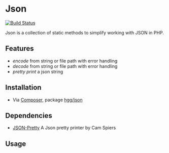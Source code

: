# Json

[![Build Status](https://travis-ci.org/hglattergotz/json.png)](https://travis-ci.org/hglattergotz/json)

Json is a collection of static methods to simplify working with JSON in PHP.

## Features

 * *encode* from string or file path with error handling
 * *decode* from string or file path with error handling
 * *pretty print* a json string

## Installation

 * Via [Composer](http://getcomposer.org), package [hgg/json](https://packagist.org/packages/hgg/json)

## Dependencies

 * [JSON-Pretty](https://github.com/camspiers/json-pretty) A Json pretty printer by Cam Spiers

## Usage
